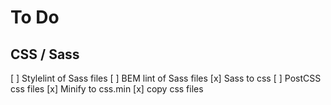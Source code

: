 # To Do


## CSS / Sass

[ ] Stylelint of Sass files
[ ] BEM lint of Sass files
[x] Sass to css
[ ] PostCSS css files
[x] Minify to css.min
[x] copy css files
